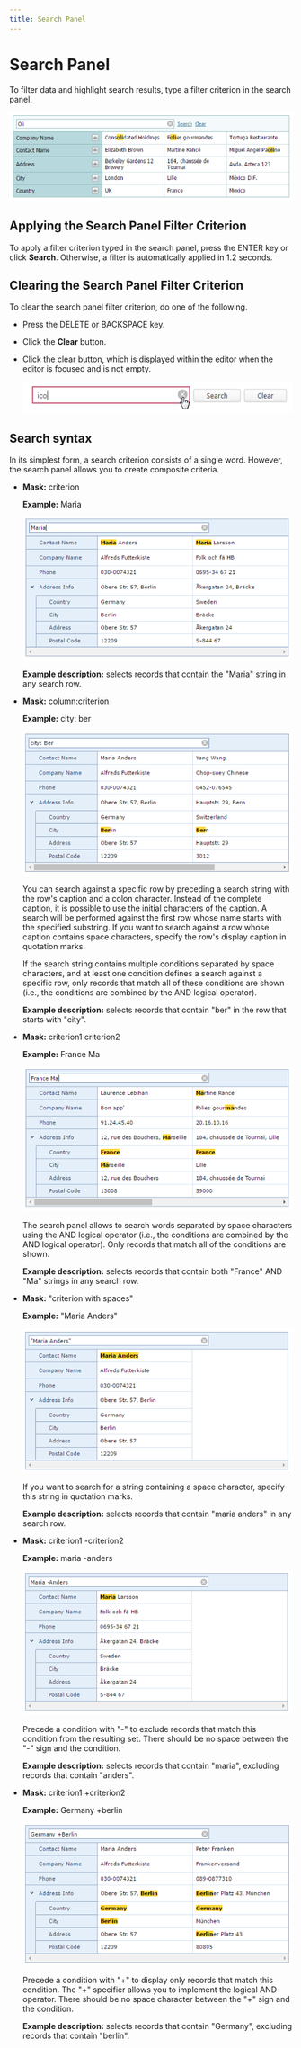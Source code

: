 ```yaml
---
title: Search Panel
---
```

# Search Panel
To filter data and highlight search results, type a filter criterion in the search panel.

![ASPxVerticalGrid-SearchPanel-1](../../../images/Img123788.png)

## Applying the Search Panel Filter Criterion
To apply a filter criterion typed in the search panel, press the ENTER key or click **Search**. Otherwise, a filter is automatically applied in 1.2 seconds.

## Clearing the Search Panel Filter Criterion
To clear the search panel filter criterion, do one of the following.
* Press the DELETE or BACKSPACE key.
* Click the **Clear** button.
* Click the clear button, which is displayed within the editor when the editor is focused and is not empty.
	
	![EUD_Grid_SearchPanel](../../../images/Img25472.png)

## Search syntax
In its simplest form, a search criterion consists of a single word. However, the search panel allows you to create composite criteria.
* **Mask:** criterion 
	
	**Example:** Maria
	
	![VerticalGridSearchCriterion](../../../images/Img123881.png)
	
	**Example description:** selects records that contain the "Maria" string in any search row.
* **Mask:** column:criterion 
	
	**Example:** city: ber
	
	![VerticalGridColumnSearch](../../../images/Img123883.png)
	
	You can search against a specific row by preceding a search string with the row's caption and a colon character. Instead of the complete caption, it is possible to use the initial characters of the caption. A search will be performed against the first row whose name starts with the specified substring. If you want to search against a row whose caption contains space characters, specify the row's display caption in quotation marks.
	
	If the search string contains multiple conditions separated by space characters, and at least one condition defines a search against a specific row, only records that match all of these conditions are shown (i.e., the conditions are combined by the AND logical operator).
	
	**Example description:** selects records that contain "ber" in the row that starts with "city".
* **Mask:** criterion1 criterion2 
	
	**Example:** France Ma
	
	![VerticalGrid2CriteriesSearch](../../../images/Img123885.png)
	
	The search panel allows to search words separated by space characters using the AND logical operator (i.e., the conditions are combined by the AND logical operator). Only records that match all of the conditions are shown.
	
	**Example description:** selects records that contain both "France" AND "Ma" strings in any search row.
* **Mask:** "criterion with spaces" 
	
	**Example:** "Maria Anders"
	
	![VerticalGridSearchWithSpaces](../../../images/Img123886.png)
	
	If you want to search for a string containing a space character, specify this string in quotation marks.
	
	**Example description:** selects records that contain "maria anders" in any search row.
* **Mask:** criterion1 -criterion2
	
	**Example:** maria -anders
	
	![VerticalGridSearchMinusCriterion](../../../images/Img123887.png)
	
	Precede a condition with "-" to exclude records that match this condition from the resulting set. There should be no space between the "-" sign and the condition.
	
	**Example description:** selects records that contain "maria", excluding records that contain "anders".
* **Mask:** criterion1 +criterion2
	
	**Example:** Germany +berlin
	
	![VerticalGridSearchPlusCriterion](../../../images/Img123888.png)
	
	Precede a condition with "+" to display only records that match this condition. The "+" specifier allows you to implement the logical AND operator. There should be no space character between the "+" sign and the condition.
	
	**Example description:** selects records that contain "Germany", excluding records that contain "berlin".